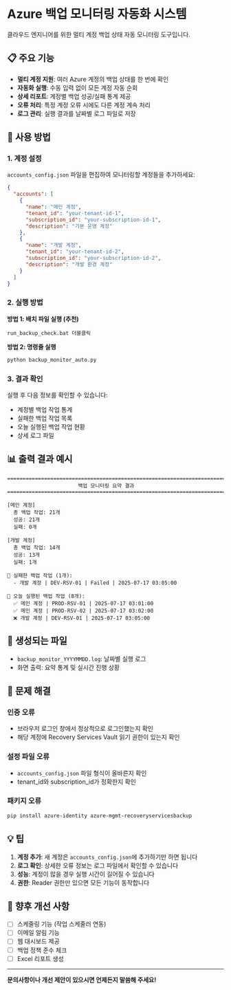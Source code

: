 # Azure 백업 모니터링 자동화 시스템

클라우드 엔지니어를 위한 멀티 계정 백업 상태 자동 모니터링 도구입니다.

## 📋 주요 기능

- **멀티 계정 지원**: 여러 Azure 계정의 백업 상태를 한 번에 확인
- **자동화 실행**: 수동 입력 없이 모든 계정 자동 순회
- **상세 리포트**: 계정별 백업 성공/실패 통계 제공
- **오류 처리**: 특정 계정 오류 시에도 다른 계정 계속 처리
- **로그 관리**: 실행 결과를 날짜별 로그 파일로 저장

## 🚀 사용 방법

### 1. 계정 설정

`accounts_config.json` 파일을 편집하여 모니터링할 계정들을 추가하세요:

```json
{
  "accounts": [
    {
      "name": "메인 계정",
      "tenant_id": "your-tenant-id-1",
      "subscription_id": "your-subscription-id-1",
      "description": "기본 운영 계정"
    },
    {
      "name": "개발 계정",
      "tenant_id": "your-tenant-id-2",
      "subscription_id": "your-subscription-id-2",
      "description": "개발 환경 계정"
    }
  ]
}
```

### 2. 실행 방법

**방법 1: 배치 파일 실행 (추천)**
```
run_backup_check.bat 더블클릭
```

**방법 2: 명령줄 실행**
```bash
python backup_monitor_auto.py
```

### 3. 결과 확인

실행 후 다음 정보를 확인할 수 있습니다:
- 계정별 백업 작업 통계
- 실패한 백업 작업 목록
- 오늘 실행된 백업 작업 현황
- 상세 로그 파일

## 📊 출력 결과 예시

```
================================================================================
                       백업 모니터링 요약 결과
================================================================================

[메인 계정]
  총 백업 작업: 21개
  성공: 21개
  실패: 0개

[개발 계정]
  총 백업 작업: 14개
  성공: 13개
  실패: 1개

🚨 실패한 백업 작업 (1개):
  - 개발 계정 | DEV-RSV-01 | Failed | 2025-07-17 03:05:00

📅 오늘 실행된 백업 작업 (8개):
  ✅ 메인 계정 | PROD-RSV-01 | 2025-07-17 03:01:00
  ✅ 메인 계정 | PROD-RSV-02 | 2025-07-17 03:02:00
  ❌ 개발 계정 | DEV-RSV-01 | 2025-07-17 03:05:00
```

## 📁 생성되는 파일

- `backup_monitor_YYYYMMDD.log`: 날짜별 실행 로그
- 화면 출력: 요약 통계 및 실시간 진행 상황

## 🔧 문제 해결

### 인증 오류
- 브라우저 로그인 창에서 정상적으로 로그인했는지 확인
- 해당 계정에 Recovery Services Vault 읽기 권한이 있는지 확인

### 설정 파일 오류
- `accounts_config.json` 파일 형식이 올바른지 확인
- tenant_id와 subscription_id가 정확한지 확인

### 패키지 오류
```bash
pip install azure-identity azure-mgmt-recoveryservicesbackup
```

## 💡 팁

1. **계정 추가**: 새 계정은 `accounts_config.json`에 추가하기만 하면 됩니다
2. **로그 확인**: 상세한 오류 정보는 로그 파일에서 확인할 수 있습니다
3. **성능**: 계정이 많을 경우 실행 시간이 길어질 수 있습니다
4. **권한**: Reader 권한만 있으면 모든 기능이 동작합니다

## 🔮 향후 개선 사항

- [ ] 스케줄링 기능 (작업 스케줄러 연동)
- [ ] 이메일 알림 기능
- [ ] 웹 대시보드 제공
- [ ] 백업 정책 준수 체크
- [ ] Excel 리포트 생성

---

**문의사항이나 개선 제안이 있으시면 언제든지 말씀해 주세요!**